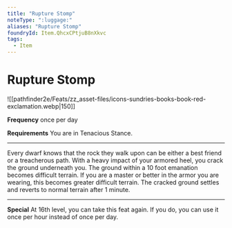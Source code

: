 ```yaml
---
title: "Rupture Stomp"
noteType: ":luggage:"
aliases: "Rupture Stomp"
foundryId: Item.QhcxCPtjuB8nXkvc
tags:
  - Item
---
```


# Rupture Stomp
![[pathfinder2e/Feats/zz_asset-files/icons-sundries-books-book-red-exclamation.webp|150]]

**Frequency** once per day

**Requirements** You are in Tenacious Stance.

* * *

Every dwarf knows that the rock they walk upon can be either a best friend or a treacherous path. With a heavy impact of your armored heel, you crack the ground underneath you. The ground within a 10 foot emanation becomes difficult terrain. If you are a master or better in the armor you are wearing, this becomes greater difficult terrain. The cracked ground settles and reverts to normal terrain after 1 minute.

* * *

**Special** At 16th level, you can take this feat again. If you do, you can use it once per hour instead of once per day.
